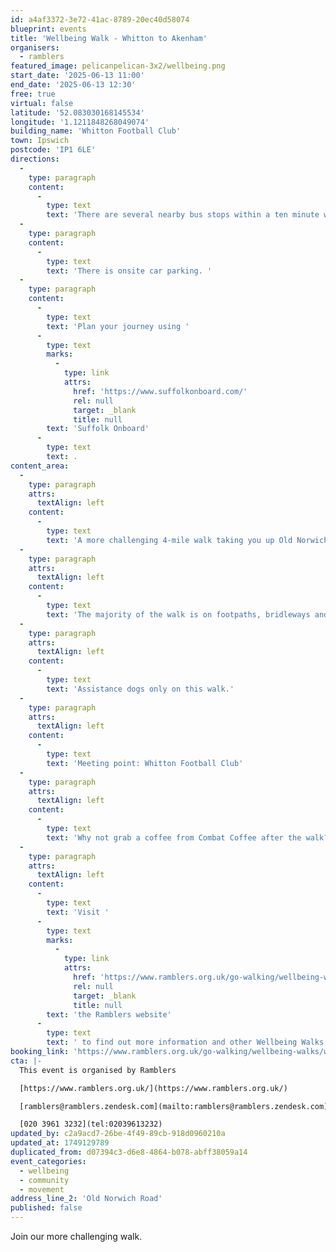 ```yaml
---
id: a4af3372-3e72-41ac-8789-20ec40d58074
blueprint: events
title: 'Wellbeing Walk - Whitton to Akenham'
organisers:
  - ramblers
featured_image: pelicanpelican-3x2/wellbeing.png
start_date: '2025-06-13 11:00'
end_date: '2025-06-13 12:30'
free: true
virtual: false
latitude: '52.083030168145534'
longitude: '1.1211848268049074'
building_name: 'Whitton Football Club'
town: Ipswich
postcode: 'IP1 6LE'
directions:
  -
    type: paragraph
    content:
      -
        type: text
        text: 'There are several nearby bus stops within a ten minute walk. '
  -
    type: paragraph
    content:
      -
        type: text
        text: 'There is onsite car parking. '
  -
    type: paragraph
    content:
      -
        type: text
        text: 'Plan your journey using '
      -
        type: text
        marks:
          -
            type: link
            attrs:
              href: 'https://www.suffolkonboard.com/'
              rel: null
              target: _blank
              title: null
        text: 'Suffolk Onboard'
      -
        type: text
        text: .
content_area:
  -
    type: paragraph
    attrs:
      textAlign: left
    content:
      -
        type: text
        text: 'A more challenging 4-mile walk taking you up Old Norwich Road and through the fields and footpaths through Akenham and back down to the football club. '
  -
    type: paragraph
    attrs:
      textAlign: left
    content:
      -
        type: text
        text: 'The majority of the walk is on footpaths, bridleways and well-walked fields with some narrow access points so isn’t wheelchair accessible and may not be appropriate for those with mobility issues. '
  -
    type: paragraph
    attrs:
      textAlign: left
    content:
      -
        type: text
        text: 'Assistance dogs only on this walk.'
  -
    type: paragraph
    attrs:
      textAlign: left
    content:
      -
        type: text
        text: 'Meeting point: Whitton Football Club'
  -
    type: paragraph
    attrs:
      textAlign: left
    content:
      -
        type: text
        text: 'Why not grab a coffee from Combat Coffee after the walk?'
  -
    type: paragraph
    attrs:
      textAlign: left
    content:
      -
        type: text
        text: 'Visit '
      -
        type: text
        marks:
          -
            type: link
            attrs:
              href: 'https://www.ramblers.org.uk/go-walking/wellbeing-walks-groups/ramblers-wellbeing-walks-suffolk'
              rel: null
              target: _blank
              title: null
        text: 'the Ramblers website'
      -
        type: text
        text: ' to find out more information and other Wellbeing Walks. '
booking_link: 'https://www.ramblers.org.uk/go-walking/wellbeing-walks/whitton-akenham-walk-60'
cta: |-
  This event is organised by Ramblers

  [https://www.ramblers.org.uk/](https://www.ramblers.org.uk/) 

  [ramblers@ramblers.zendesk.com](mailto:ramblers@ramblers.zendesk.com)

  [020 3961 3232](tel:02039613232)
updated_by: c2a9acd7-26be-4f49-89cb-918d0960210a
updated_at: 1749129789
duplicated_from: d07394c3-d6e8-4864-b078-abff38059a14
event_categories:
  - wellbeing
  - community
  - movement
address_line_2: 'Old Norwich Road'
published: false
---
```

Join our more challenging walk.